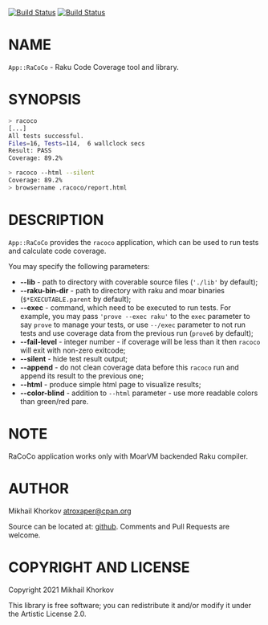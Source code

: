 [![Build Status](https://github.com/atroxaper/raku-RaCoCo/workflows/Ubuntu/badge.svg)](https://github.com/atroxaper/raku-RaCoCo/actions/workflows/ubuntu.yml)
[![Build Status](https://github.com/atroxaper/raku-RaCoCo/workflows/Windows/badge.svg)](https://github.com/atroxaper/raku-RaCoCo/actions/workflows/windows.yml)
# NAME

`App::RaCoCo` - Raku Code Coverage tool and library.

# SYNOPSIS

```bash
> racoco
[...]
All tests successful.
Files=16, Tests=114,  6 wallclock secs
Result: PASS
Coverage: 89.2%

> racoco --html --silent
Coverage: 89.2%
> browsername .racoco/report.html
```

# DESCRIPTION

`App::RaCoCo` provides the `racoco` application, which can be used to run tests and calculate code coverage.

You may specify the following parameters:
* **--lib** - path to directory with coverable source files (`'./lib'` by default);
* **--raku-bin-dir** - path to directory with raku and moar binaries (`$*EXECUTABLE.parent` by default);
* **--exec** - command, which need to be executed to run tests. For example, you may pass `'prove --exec raku'` to the `exec` parameter to say `prove` to manage your tests, or use `--/exec` parameter to not run tests and use coverage data from the previous run (`prove6` by default);
* **--fail-level** - integer number - if coverage will be less than it then `racoco` will exit with non-zero exitcode;
* **--silent** - hide test result output;
* **--append** - do not clean coverage data before this `racoco` run and append its result to the previous one;
* **--html** - produce simple html page to visualize results;
* **--color-blind** - addition to `--html` parameter - use more readable colors than green/red pare. 

# NOTE

RaCoCo application works only with MoarVM backended Raku compiler.

# AUTHOR

Mikhail Khorkov <atroxaper@cpan.org>

Source can be located at: [github](https://github.com/atroxaper/raku-RaCoCo). Comments and Pull Requests are welcome.

# COPYRIGHT AND LICENSE

Copyright 2021 Mikhail Khorkov

This library is free software; you can redistribute it and/or modify it under the Artistic License 2.0.
